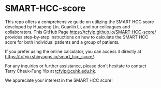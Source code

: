 # SMART-HCC-score
This repo offers a comprehensive guide on utilizing the SMART HCC score developed by Huapeng Lin, Guanlin Li, and our colleagues and collaborators. 
This GitHub Page https://tcfyip.github.io/SMART-HCC-score/ provides step-by-step instructions on how to calculate the SMART HCC score for both individual patients and a group of patients. <br />

If you prefer using the online calculator, you can access it directly at https://tcfyip.shinyapps.io/smart_hcc_score/.

For any inquiries or further assistance, please don't hesitate to contact Terry Cheuk-Fung Yip at tcfyip@cuhk.edu.hk.

We appreciate your interest in the SMART HCC score!